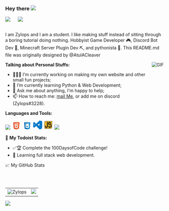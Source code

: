 
### Hey there <img src="https://media.giphy.com/media/292VY8JD9wSSA/giphy.gif" width="25px">
<a href="https://twitter.com/ZylopsYT">
  <img align="left" width="40px" src="https://media.giphy.com/media/M9O6ePwNJ58UMF1Rvq/giphy.gif" />
</a>
<a href="mailto:zainaazeez787@gmail.com">
  <img align="left"  width="40px" src="https://assets.website-files.com/5d9ba0eb5f6edb77992a99d0/5de7d2474cdb984b60db1a1c_valentine-email.gif" /></a>


<br>
<br>

 I am Zylops and I am a student. I like making stuff instead of sitting through a boring tutorial doing nothing. Hobbyist Game Developer 🎮, Discord Bot Dev 🤖, Minecraft Server Plugin Dev ⛏, and pythonista 🐍. This README.md file was originally designed by @AtulACleaver

  <img align="right" alt="GIF" src="https://media.giphy.com/media/VTtANKl0beDFQRLDTh/giphy.gif"  height= 400px/>
  
**Talking about Personal Stuffs:**

- 👨🏽‍💻 I’m currently working on making my own website and other small fun projects;
- 🌱 I’m currently learning Python & Web Development; 
- 💬 Ask me about anything, I'm happy to help;
- 📫 How to reach me: <a href="mailto:zainaazeez787@gmail.com">mail Me</a>, or add me on discord (Zylops#3228).

**Languages and Tools:**  
<p>
<img height="30" src="https://media.giphy.com/media/ln7z2eWriiQAllfVcn/giphy.gif">
<img height="30" src="https://raw.githubusercontent.com/otomer/otomer/master/assets/html.gif">
<img height="30" src="https://raw.githubusercontent.com/otomer/otomer/master/assets/css.gif">
<img height="30" src="https://raw.githubusercontent.com/otomer/otomer/master/assets/vscode.webp">
<img height="30" src="https://raw.githubusercontent.com/otomer/otomer/master/assets/js.webp">
<img height="30" src="https://user-images.githubusercontent.com/41782385/59523230-55488280-8f03-11e9-9abe-e8e0f3d9a245.gif">
</p>

🚧 **My Todoist Stats:**
<!-- TODO-IST:START -->
- ✅🏆  Complete the 100DaysofCode challenge!      
- 🥅  Learning full stack web development.
<!-- TODO-IST:END -->


<div>📈 My GitHub Stats <br><br>
  <div>

<div>
  <table align = "center" ><tr>
<td> <img src="https://github-readme-stats.vercel.app/api?username=Zylops&show_icons=true&&theme=radical" alt="Zylops" style = "width: 250px;"/> </td>
<td> <img src="https://github-readme-stats.vercel.app/api/top-langs/?username=Zylops&layout=compact&theme=radical" style = "width: 250px;"/> </td>
</tr></table>
</div>

<div>
    <img src = "https://activity-graph.herokuapp.com/graph?username=Zylops&show_icons=true&count_private=true&theme=redical&area=true">
</div>
</div>
</div>
